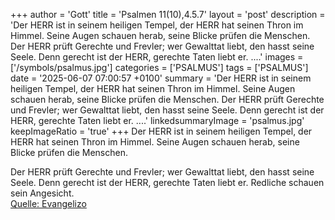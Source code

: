 +++
author = 'Gott'
title = 'Psalmen 11(10),4.5.7'
layout = 'post'
description = 'Der HERR ist in seinem heiligen Tempel,  der HERR hat seinen Thron im Himmel.  Seine Augen schauen herab,  seine Blicke prüfen die Menschen.  Der HERR prüft Gerechte und Frevler;  wer Gewalttat liebt, den hasst seine Seele. Denn gerecht ist der HERR, gerechte Taten liebt er. ....'
images = ['/symbols/psalmus.jpg']
categories = ['PSALMUS']
tags = ['PSALMUS']
date = '2025-06-07 07:00:57 +0100'
summary = 'Der HERR ist in seinem heiligen Tempel,  der HERR hat seinen Thron im Himmel.  Seine Augen schauen herab,  seine Blicke prüfen die Menschen.  Der HERR prüft Gerechte und Frevler;  wer Gewalttat liebt, den hasst seine Seele. Denn gerecht ist der HERR, gerechte Taten liebt er. ....'
linkedsummaryImage = 'psalmus.jpg'
keepImageRatio = 'true'
+++
Der HERR ist in seinem heiligen Tempel, 
der HERR hat seinen Thron im Himmel. 
Seine Augen schauen herab, 
seine Blicke prüfen die Menschen.

Der HERR prüft Gerechte und Frevler; 
wer Gewalttat liebt, den hasst seine Seele.
Denn gerecht ist der HERR, gerechte Taten liebt er. 
Redliche schauen sein Angesicht.<!--more--><br> [Quelle: Evangelizo](https://evangeliumtagfuertag.org/DE/gospel)